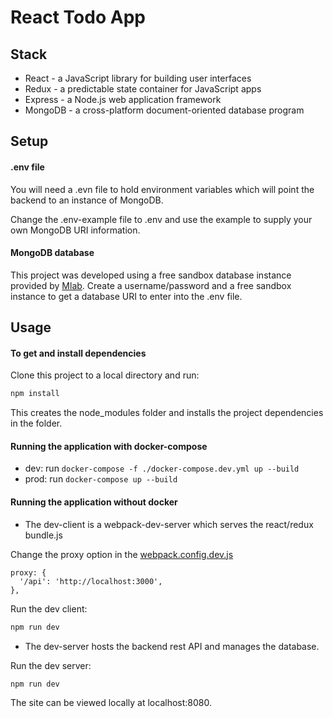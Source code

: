 # React Todo App

## Stack

- React - a JavaScript library for building user interfaces
- Redux - a predictable state container for JavaScript apps
- Express - a Node.js web application framework
- MongoDB - a cross-platform document-oriented database program

## Setup

#### .env file
You will need a .evn file to hold environment variables which will point the backend to an instance of MongoDB.

Change the .env-example file to .env and use the example to supply your own MongoDB URI information.

#### MongoDB database

This project was developed using a free sandbox database instance provided by [Mlab](https://mlab.com/). Create a username/password and a free sandbox instance to get a database URI to enter into the .env file.

## Usage

#### To get and install dependencies

Clone this project to a local directory and run:

```bash
npm install
```
This creates the node_modules folder and installs the project dependencies in the folder.

#### Running the application with docker-compose
- dev: run `docker-compose -f ./docker-compose.dev.yml up --build`
- prod: run `docker-compose up --build`

#### Running the application without docker

- The dev-client is a webpack-dev-server which serves the react/redux bundle.js

Change the proxy option in the [webpack.config.dev.js](./client/webpack.config.dev.js)
```
proxy: {
  '/api': 'http://localhost:3000',
},
```

Run the dev client:
```bash
npm run dev
```

- The dev-server hosts the backend rest API and manages the database.

Run the dev server:
```bash
npm run dev
```
The site can be viewed locally at localhost:8080.
